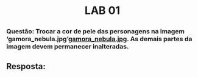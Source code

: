 <h1>
    <p align="center">
        LAB 01
    </p>
</h1>

### Questão: Trocar a cor de pele das personagens na imagem ‘gamora_nebula.jpg’[gamora_nebula.jpg](./gamora_nebula.jpg). As demais partes da imagem devem permanecer inalteradas.


## Resposta: